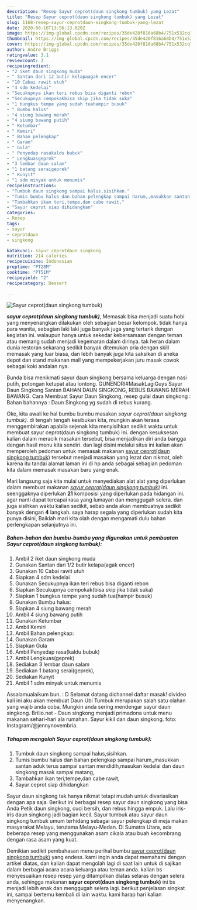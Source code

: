 ```yaml
---
description: "Resep Sayur ceprot(daun singkong tumbuk) yang Lezat"
title: "Resep Sayur ceprot(daun singkong tumbuk) yang Lezat"
slug: 1168-resep-sayur-ceprotdaun-singkong-tumbuk-yang-lezat
date: 2020-08-16T13:56:13.820Z
image: https://img-global.cpcdn.com/recipes/35de420f816a68b4/751x532cq70/sayur-ceprotdaun-singkong-tumbuk-foto-resep-utama.jpg
thumbnail: https://img-global.cpcdn.com/recipes/35de420f816a68b4/751x532cq70/sayur-ceprotdaun-singkong-tumbuk-foto-resep-utama.jpg
cover: https://img-global.cpcdn.com/recipes/35de420f816a68b4/751x532cq70/sayur-ceprotdaun-singkong-tumbuk-foto-resep-utama.jpg
author: Andre Briggs
ratingvalue: 3.1
reviewcount: 3
recipeingredient:
- "2 iket daun singkong muda"
- " Santan dari 12 butir kelapaagak encer"
- "10 Cabai rawit utuh"
- "4 sdm kedelai"
- "Secukupnya ikan teri rebus bisa diganti rebon"
- "Secukupnya cempokakbisa skip jika tidak suka"
- "1 bungkus tempe yang sudah tuahampir busuk"
- " Bumbu halus"
- "4 siung bawang merah"
- "4 siung bawang putih"
- " Ketumbar"
- " Kemiri"
- " Bahan pelengkap"
- " Garam"
- " Gula"
- " Penyedap rasakaldu bubuk"
- " Lengkuasgeprek"
- "3 lembar daun salam"
- "1 batang seraigeprek"
- " Kunyit"
- "1 sdm minyak untuk menumis"
recipeinstructions:
- "Tumbuk daun singkong sampai halus,sisihkan."
- "Tumis bumbu halus dan bahan pelengkap sampai harum,,masukkan santan aduk terus sampai santan mendidih,masukan kedelai dan daun singkong masak sampai matang,"
- "Tambahkan ikan teri,tempe,dan cabe rawit,"
- "Sayur ceprot siap dihidangkan"
categories:
- Resep
tags:
- sayur
- ceprotdaun
- singkong

katakunci: sayur ceprotdaun singkong 
nutrition: 214 calories
recipecuisine: Indonesian
preptime: "PT28M"
cooktime: "PT51M"
recipeyield: "2"
recipecategory: Dessert

---
```



![Sayur ceprot(daun singkong tumbuk)](https://img-global.cpcdn.com/recipes/35de420f816a68b4/751x532cq70/sayur-ceprotdaun-singkong-tumbuk-foto-resep-utama.jpg)

<b><i>sayur ceprot(daun singkong tumbuk)</i></b>, Memasak bisa menjadi suatu hobi yang menyenangkan dilakukan oleh sebagian besar kelompok. tidak hanya para wanita, sebagian laki laki juga banyak juga yang tertarik dengan kegiatan ini. walaupun hanya untuk sekedar kebersamaan dengan teman atau memang sudah menjadi kegemaran dalam dirinya. tak heran dalam dunia restoran sekarang sedikit banyak ditemukan pria dengan skill memasak yang luar biasa, dan lebih banyak juga kita saksikan di aneka depot dan stand makanan mall yang mempekerjakan juru masak cowok sebagai koki andalan nya.

Bunda bisa menikmati sayur daun singkong bersama keluarga dengan nasi putih, potongan ketupat atau lontong. GUNENDRI#MasakLagiGuys Sayur Daun Singkong Santan BAHAN DAUN SINGKONG, REBUS BAWANG MERAH BAWANG. Cara Membuat Sayur Daun Singkong, resep gulai daun singkong : Bahan bahannya : Daun Singkong yg sudah di rebus kurang.

Oke, kita awali ke hal bumbu bumbu masakan <i>sayur ceprot(daun singkong tumbuk)</i>. di tengah tengah kesibukan kita, mungkin akan terasa menggembirakan apabila sejenak kita menyisihkan sedikit waktu untuk membuat sayur ceprot(daun singkong tumbuk) ini. dengan kesuksesan kalian dalam meracik masakan tersebut, bisa menjadikan diri anda bangga dengan hasil menu kita sendiri. dan lagi disini melalui situs ini kalian akan memperoleh pedoman untuk memasak makanan <u>sayur ceprot(daun singkong tumbuk)</u> tersebut menjadi masakan yang lezat dan nikmat, oleh karena itu tandai alamat laman ini di hp anda sebagai sebagian pedoman kita dalam memasak masakan baru yang enak.


Mari langsung saja kita mulai untuk menyediakan alat alat yang diperlukan dalam membuat makanan <u><i>sayur ceprot(daun singkong tumbuk)</i></u> ini. seenggaknya diperlukan <b>21</b> komposisi yang diperlukan pada hidangan ini. agar nanti dapat tercapai rasa yang lumayan dan menggugah selera. dan juga sisihkan waktu kalian sedikit, sebab anda akan membuatnya sedikit banyak dengan <b>4</b> langkah. saya harap segala yang diperlukan sudah kita punya disini, Baiklah mari kita olah dengan mengamati dulu bahan perlengkapan selanjutnya ini.

<!--inarticleads1-->

##### Bahan-bahan dan bumbu-bumbu yang digunakan untuk pembuatan Sayur ceprot(daun singkong tumbuk):

1. Ambil 2 iket daun singkong muda
1. Gunakan  Santan dari 1/2 butir kelapa(agak encer)
1. Gunakan 10 Cabai rawit utuh
1. Siapkan 4 sdm kedelai
1. Gunakan Secukupnya ikan teri rebus bisa diganti rebon
1. Siapkan Secukupnya cempokak(bisa skip jika tidak suka)
1. Siapkan 1 bungkus tempe yang sudah tua(hampir busuk)
1. Gunakan  Bumbu halus:
1. Siapkan 4 siung bawang merah
1. Ambil 4 siung bawang putih
1. Gunakan  Ketumbar
1. Ambil  Kemiri
1. Ambil  Bahan pelengkap:
1. Gunakan  Garam
1. Siapkan  Gula
1. Ambil  Penyedap rasa(kaldu bubuk)
1. Ambil  Lengkuas(geprek)
1. Sediakan 3 lembar daun salam
1. Sediakan 1 batang serai(geprek),
1. Sediakan  Kunyit
1. Ambil 1 sdm minyak untuk menumis


Assalamualaikum bun. : D Selamat datang dichannel daftar masak! divideo kali ini aku akan membuat Daun Ubi Tumbuk merupakan salah satu olahan yang wajib anda coba. Mungkin anda sering mendengar sayur daun singkong. Brilio.net - Daun singkong menjadi primadona untuk menu makanan sehari-hari ala rumahan. Sayur kikil dan daun singkong. foto: Instagram/@jennynovembria. 

<!--inarticleads2-->

##### Tahapan mengolah Sayur ceprot(daun singkong tumbuk):

1. Tumbuk daun singkong sampai halus,sisihkan.
1. Tumis bumbu halus dan bahan pelengkap sampai harum,,masukkan santan aduk terus sampai santan mendidih,masukan kedelai dan daun singkong masak sampai matang,
1. Tambahkan ikan teri,tempe,dan cabe rawit,
1. Sayur ceprot siap dihidangkan


Sayur daun singkong tak hanya nikmat tetapi mudah untuk divariasikan dengan apa saja. Berikut ini berbagai resep sayur daun singkong yang bisa Anda Petik daun singkong, cuci bersih, dan rebus hingga empuk. Lalu iris-iris daun singkong jadi bagian kecil. Sayur tumbuk atau sayur daun singkong tumbuk umum terhidang sebagai sayur pelengkap di meja makan masyarakat Melayu, terutama Melayu-Medan. Di Sumatra Utara, ada beberapa resep yang menggunakan asam cikala atau buah kecombrang dengan rasa asam yang kuat. 

Demikian sedikit pembahasan menu perihal bumbu <u>sayur ceprot(daun singkong tumbuk)</u> yang endess. kami ingin anda dapat memahami dengan artikel diatas, dan kalian dapat mengolah lagi di saat lain untuk di sajikan dalam berbagai acara acara keluarga atau teman anda. kalian bs menyesuaikan resep resep yang ditampilkan diatas selaras dengan selera anda, sehingga makanan <b>sayur ceprot(daun singkong tumbuk)</b> ini bs menjadi lebih enak dan menggugah selera lagi. berikut penjelasan singkat ini, sampai bertemu kembali di lain waktu. kami harap hari kalian menyenangkan.
